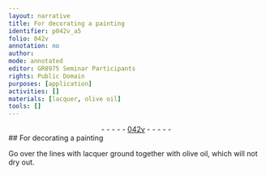 ```yaml
---
layout: narrative
title: For decorating a painting
identifier: p042v_a5
folio: 042v
annotation: no
author:
mode: annotated
editor: GR8975 Seminar Participants
rights: Public Domain
purposes: [application]
activities: []
materials: [lacquer, olive oil]
tools: []
---
```


 <div class="folio" align="center">- - - - - <a href="http://gallica.bnf.fr/ark:/12148/btv1b10500001g/f90.image" target="_blank">042v</a> - - - - - </div>  
## For decorating a painting

 
Go over the lines with <span class="material">lacquer</span> ground together with <span class="material">olive oil</span>, which will not dry out.
 